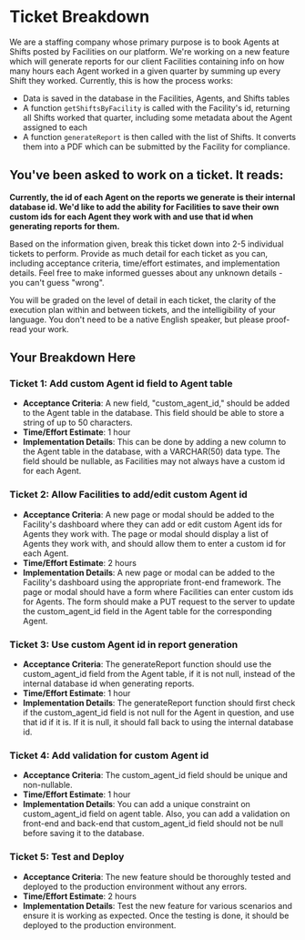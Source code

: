 # Ticket Breakdown

We are a staffing company whose primary purpose is to book Agents at Shifts posted by Facilities on our platform. We're working on a new feature which will generate reports for our client Facilities containing info on how many hours each Agent worked in a given quarter by summing up every Shift they worked. Currently, this is how the process works:

- Data is saved in the database in the Facilities, Agents, and Shifts tables
- A function `getShiftsByFacility` is called with the Facility's id, returning all Shifts worked that quarter, including some metadata about the Agent assigned to each
- A function `generateReport` is then called with the list of Shifts. It converts them into a PDF which can be submitted by the Facility for compliance.

## You've been asked to work on a ticket. It reads:

**Currently, the id of each Agent on the reports we generate is their internal database id. We'd like to add the ability for Facilities to save their own custom ids for each Agent they work with and use that id when generating reports for them.**

Based on the information given, break this ticket down into 2-5 individual tickets to perform. Provide as much detail for each ticket as you can, including acceptance criteria, time/effort estimates, and implementation details. Feel free to make informed guesses about any unknown details - you can't guess "wrong".

You will be graded on the level of detail in each ticket, the clarity of the execution plan within and between tickets, and the intelligibility of your language. You don't need to be a native English speaker, but please proof-read your work.

## Your Breakdown Here

### Ticket 1: Add custom Agent id field to Agent table

- **Acceptance Criteria**: A new field, "custom_agent_id," should be added to the Agent table in the database. This field should be able to store a string of up to 50 characters.
- **Time/Effort Estimate**: 1 hour
- **Implementation Details**: This can be done by adding a new column to the Agent table in the database, with a VARCHAR(50) data type. The field should be nullable, as Facilities may not always have a custom id for each Agent.

### Ticket 2: Allow Facilities to add/edit custom Agent id

- **Acceptance Criteria**: A new page or modal should be added to the Facility's dashboard where they can add or edit custom Agent ids for Agents they work with. The page or modal should display a list of Agents they work with, and should allow them to enter a custom id for each Agent.
- **Time/Effort Estimate**: 2 hours
- **Implementation Details**: A new page or modal can be added to the Facility's dashboard using the appropriate front-end framework. The page or modal should have a form where Facilities can enter custom ids for Agents. The form should make a PUT request to the server to update the custom_agent_id field in the Agent table for the corresponding Agent.

### Ticket 3: Use custom Agent id in report generation

- **Acceptance Criteria**: The generateReport function should use the custom_agent_id field from the Agent table, if it is not null, instead of the internal database id when generating reports.
- **Time/Effort Estimate**: 1 hour
- **Implementation Details**: The generateReport function should first check if the custom_agent_id field is not null for the Agent in question, and use that id if it is. If it is null, it should fall back to using the internal database id.

### Ticket 4: Add validation for custom Agent id

- **Acceptance Criteria**: The custom_agent_id field should be unique and non-nullable.
- **Time/Effort Estimate**: 1 hour
- **Implementation Details**: You can add a unique constraint on custom_agent_id field on agent table. Also, you can add a validation on front-end and back-end that custom_agent_id field should not be null before saving it to the database.

### Ticket 5: Test and Deploy

- **Acceptance Criteria**: The new feature should be thoroughly tested and deployed to the production environment without any errors.
- **Time/Effort Estimate**: 2 hours
- **Implementation Details**: Test the new feature for various scenarios and ensure it is working as expected. Once the testing is done, it should be deployed to the production environment.
